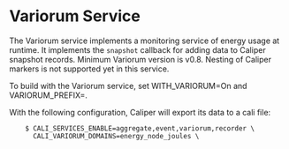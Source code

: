 Variorum Service
================

The Variorum service implements a monitoring service of energy usage at runtime.
It implements the `snapshot` callback for adding data to Caliper snapshot
records. Minimum Variorum version is v0.8.
Nesting of Caliper markers is not supported yet in this service.

To build with the Variorum service, set WITH_VARIORUM=On and 
VARIORUM_PREFIX=<path-to-variorum-install>.

With the following configuration, Caliper will export its
data to a cali file:

```
    $ CALI_SERVICES_ENABLE=aggregate,event,variorum,recorder \
      CALI_VARIORUM_DOMAINS=energy_node_joules \
```

